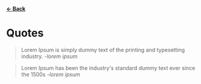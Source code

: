 [**← Back**](contents.md)

# Quotes

> Lorem Ipsum is simply dummy text of the printing and typesetting industry. -_lorem ipsum_

> Lorem Ipsum has been the industry's standard dummy text ever since the 1500s -_lorem ipsum_
